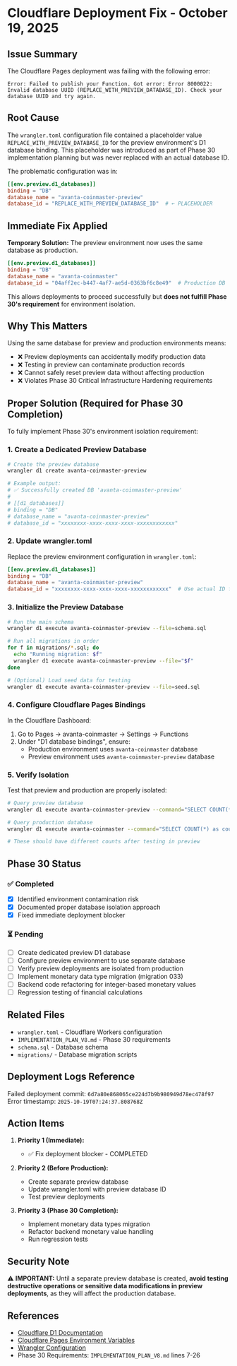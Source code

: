 # Cloudflare Deployment Fix - October 19, 2025

## Issue Summary

The Cloudflare Pages deployment was failing with the following error:

```
Error: Failed to publish your Function. Got error: Error 8000022: Invalid database UUID (REPLACE_WITH_PREVIEW_DATABASE_ID). Check your database UUID and try again.
```

## Root Cause

The `wrangler.toml` configuration file contained a placeholder value `REPLACE_WITH_PREVIEW_DATABASE_ID` for the preview environment's D1 database binding. This placeholder was introduced as part of Phase 30 implementation planning but was never replaced with an actual database ID.

The problematic configuration was in:
```toml
[[env.preview.d1_databases]]
binding = "DB"
database_name = "avanta-coinmaster-preview"
database_id = "REPLACE_WITH_PREVIEW_DATABASE_ID"  # ← PLACEHOLDER
```

## Immediate Fix Applied

**Temporary Solution:** The preview environment now uses the same database as production.

```toml
[[env.preview.d1_databases]]
binding = "DB"
database_name = "avanta-coinmaster"
database_id = "04aff2ec-b447-4af7-ae5d-0363bf6c8e49"  # Production DB
```

This allows deployments to proceed successfully but **does not fulfill Phase 30's requirement** for environment isolation.

## Why This Matters

Using the same database for preview and production environments means:

- ❌ Preview deployments can accidentally modify production data
- ❌ Testing in preview can contaminate production records
- ❌ Cannot safely reset preview data without affecting production
- ❌ Violates Phase 30 Critical Infrastructure Hardening requirements

## Proper Solution (Required for Phase 30 Completion)

To fully implement Phase 30's environment isolation requirement:

### 1. Create a Dedicated Preview Database

```bash
# Create the preview database
wrangler d1 create avanta-coinmaster-preview

# Example output:
# ✅ Successfully created DB 'avanta-coinmaster-preview'
# 
# [[d1_databases]]
# binding = "DB"
# database_name = "avanta-coinmaster-preview"
# database_id = "xxxxxxxx-xxxx-xxxx-xxxx-xxxxxxxxxxxx"
```

### 2. Update wrangler.toml

Replace the preview environment configuration in `wrangler.toml`:

```toml
[[env.preview.d1_databases]]
binding = "DB"
database_name = "avanta-coinmaster-preview"
database_id = "xxxxxxxx-xxxx-xxxx-xxxx-xxxxxxxxxxxx"  # Use actual ID from step 1
```

### 3. Initialize the Preview Database

```bash
# Run the main schema
wrangler d1 execute avanta-coinmaster-preview --file=schema.sql

# Run all migrations in order
for f in migrations/*.sql; do
  echo "Running migration: $f"
  wrangler d1 execute avanta-coinmaster-preview --file="$f"
done

# (Optional) Load seed data for testing
wrangler d1 execute avanta-coinmaster-preview --file=seed.sql
```

### 4. Configure Cloudflare Pages Bindings

In the Cloudflare Dashboard:
1. Go to Pages → avanta-coinmaster → Settings → Functions
2. Under "D1 database bindings", ensure:
   - Production environment uses `avanta-coinmaster` database
   - Preview environment uses `avanta-coinmaster-preview` database

### 5. Verify Isolation

Test that preview and production are properly isolated:

```bash
# Query preview database
wrangler d1 execute avanta-coinmaster-preview --command="SELECT COUNT(*) as count FROM transactions"

# Query production database  
wrangler d1 execute avanta-coinmaster --command="SELECT COUNT(*) as count FROM transactions"

# These should have different counts after testing in preview
```

## Phase 30 Status

### ✅ Completed
- [x] Identified environment contamination risk
- [x] Documented proper database isolation approach
- [x] Fixed immediate deployment blocker

### ⏳ Pending
- [ ] Create dedicated preview D1 database
- [ ] Configure preview environment to use separate database
- [ ] Verify preview deployments are isolated from production
- [ ] Implement monetary data type migration (migration 033)
- [ ] Backend code refactoring for integer-based monetary values
- [ ] Regression testing of financial calculations

## Related Files

- `wrangler.toml` - Cloudflare Workers configuration
- `IMPLEMENTATION_PLAN_V8.md` - Phase 30 requirements
- `schema.sql` - Database schema
- `migrations/` - Database migration scripts

## Deployment Logs Reference

Failed deployment commit: `6d7a80e868065ce224d7b9b980949d78ec478f97`
Error timestamp: `2025-10-19T07:24:37.808768Z`

## Action Items

1. **Priority 1 (Immediate):** 
   - ✅ Fix deployment blocker - COMPLETED
   
2. **Priority 2 (Before Production):**
   - Create separate preview database
   - Update wrangler.toml with preview database ID
   - Test preview deployments
   
3. **Priority 3 (Phase 30 Completion):**
   - Implement monetary data types migration
   - Refactor backend monetary value handling
   - Run regression tests

## Security Note

⚠️ **IMPORTANT:** Until a separate preview database is created, **avoid testing destructive operations or sensitive data modifications in preview deployments**, as they will affect the production database.

## References

- [Cloudflare D1 Documentation](https://developers.cloudflare.com/d1/)
- [Cloudflare Pages Environment Variables](https://developers.cloudflare.com/pages/configuration/build-configuration/)
- [Wrangler Configuration](https://developers.cloudflare.com/workers/wrangler/configuration/)
- Phase 30 Requirements: `IMPLEMENTATION_PLAN_V8.md` lines 7-26
